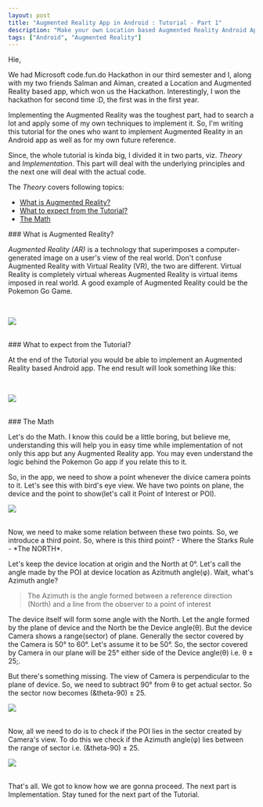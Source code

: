 ```yaml
---
layout: post
title: "Augmented Reality App in Android : Tutorial - Part 1"
description: "Make your own Location based Augmented Reality Android App"
tags: ["Android", "Augmented Reality"]
---
```


Hie,

We had Microsoft code.fun.do Hackathon in our third semester and I, along with my two friends Salman and Aiman, created a Location and Augmented Reality based app, which won us the Hackathon. Interestingly, I won the hackathon for second time :D, the first was in the first year.

Implementing the Augmented Reality was the toughest part, had to search a lot and apply some of my own techniques to implement it. So, I'm writing this tutorial for the ones who want to implement Augmented Reality in an Android app as well as for my own future reference.

Since, the whole tutorial is kinda big, I divided it in two parts, viz. *Theory* and *Implementation*. This part will deal with the underlying principles and the next one will deal with the actual code.

The *Theory* covers following topics:
+ [What is Augmented Reality?](#ar)
+ [What to expect from the Tutorial?](#end_result)
+ [The Math](#math)

<a name="ar"/>
### What is Augmented Reality?

*Augmented Reality (AR)* is a technology that superimposes a computer-generated image on a user's view of the real world. Don't confuse Augmented Reality with Virtual Reality (VR), the two are different. Virtual Reality is completely virtual whereas Augmented Reality is virtual items imposed in real world. A good example of Augmented Reality could be the Pokemon Go Game.

<br>
<p class="image"><img src="{{ site.baseurl }}/images/ar/pokemon_go.jpg"/></p>

<br>
<a name="end_result"/>
### What to expect from the Tutorial?

At the end of the Tutorial you would be able to implement an Augmented Reality based Android app. The end result will look something like this:

<br>
<p class="image"><img src="{{ site.baseurl }}/images/ar/end_result.jpg"/></p>

<br>
<a name="math"/>
### The Math

Let's do the Math. I know this could be a little boring, but believe me, understanding this will help you in easy time while implementation of not only this app but any Augmented Reality app. You may even understand the logic behind the Pokemon Go app if you relate this to it.

So, in the app, we need to show a point whenever the divice camera points to it. Let's see this with bird's eye view. We have two points on plane, the device and the point to show(let's call it Point of Interest or POI).
<br>
<p class="image"><img src="{{ site.baseurl }}/images/ar/birds_eye_view.jpg"/></p>

<br>
Now, we need to make some relation between these two points. So, we introduce a third point. So, where is this third point? - Where the Starks Rule - *The NORTH*.

Let's keep the device location at origin and the North at 0&deg;. Let's call the angle made by the POI at device location as Azitmuth angle(&phi;). Wait, what's Azimuth angle?

> The Azimuth is the angle formed between a reference direction (North) and a line from the observer to a point of interest

The device itself will form some angle with the North. Let the angle formed by the plane of device and the North be the Device angle(&theta;). But the device Camera shows a range(sector) of plane. Generally the sector covered by the Camera is 50&deg; to 60&deg;. Let's assume it to be 50&deg;. So, the sector covered by Camera in our plane will be 25&deg; either side of the Device angle(&theta;) i.e. &theta; &plusmn; 25;.

But there's something missing. The view of Camera is perpendicular to the plane of device. So, we need to subtract 90&deg; from &theta; to get actual sector. So the sector now becomes (&theta-90) &plusmn; 25.
<br>
<p class="image"><img src="{{ site.baseurl }}/images/ar/camera_sector.jpg"/></p>

<br>
Now, all we need to do is to check if the POI lies in the sector created by Camera's view. To do this we check if the Azimuth angle(&phi;) lies between the range of sector i.e. (&theta-90) &plusmn; 25.
<br>
<p class="image"><img src="{{ site.baseurl }}/images/ar/camera_sector.jpg"/></p>

<br>
That's all. We got to know how we are gonna proceed. The next part is Implementation. Stay tuned for the next part of the Tutorial.